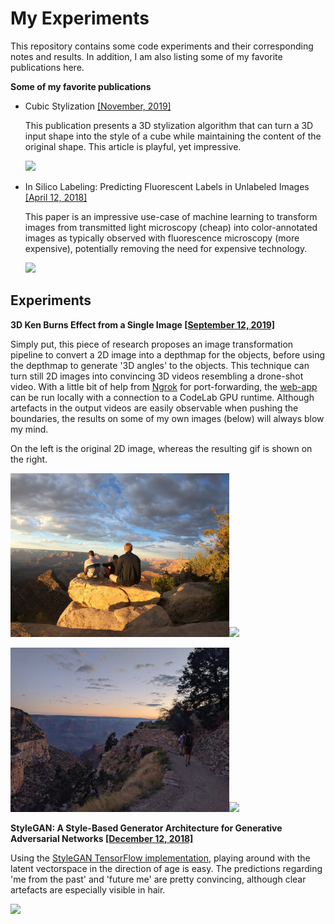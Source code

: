 # My Experiments

This repository contains some code experiments and their corresponding notes and results. In addition, I am also listing some of my favorite publications here.


**Some of my favorite publications**

- Cubic Stylization [[November, 2019]](http://www.dgp.toronto.edu/projects/cubic-stylization/)

    This publication presents a 3D stylization algorithm that can turn a 3D input shape into the style of a cube while maintaining the content of the original shape. This article is playful, yet impressive.

    <img src="docs/cubic_stylization.jpg" height="200">


- In Silico Labeling: Predicting Fluorescent Labels in Unlabeled Images [[April 12, 2018]](https://ai.googleblog.com/2018/04/seeing-more-with-in-silico-labeling-of.html)

    This paper is an impressive use-case of machine learning to transform images from transmitted light microscopy (cheap) into color-annotated images as typically observed with fluorescence microscopy (more expensive), potentially removing the need for expensive technology.

    <img src="docs/in_silico_labeling.gif" height="250">


## Experiments

**3D Ken Burns Effect from a Single Image [[September 12, 2019]](https://arxiv.org/abs/1909.05483)**

Simply put, this piece of research proposes an image transformation pipeline to convert a 2D image into a depthmap for the objects, before using the depthmap to generate '3D angles' to the objects. This technique can turn still 2D images into convincing 3D videos resembling a drone-shot video. With a little bit of help from [Ngrok](https://dashboard.ngrok.com/get-started) for port-forwarding, the [web-app](https://github.com/sniklaus/3d-ken-burns) can be run locally with a connection to a CodeLab GPU runtime. Although artefacts in the output videos are easily observable when pushing the boundaries, the results on some of my own images (below) will always blow my mind. 

On the left is the original 2D image, whereas the resulting gif is shown on the right.

<img src="docs/3dkenburns1.jpg" width="350"><img src="docs/3dkenburns1.gif" width="350">

<img src="docs/3dkenburns2.jpg" width="350"><img src="docs/3dkenburns2.gif" width="350">

**StyleGAN: A Style-Based Generator Architecture for Generative Adversarial Networks [[December 12, 2018]](http://stylegan.xyz/paper)**

Using the [StyleGAN TensorFlow implementation](https://github.com/NVlabs/stylegan), playing around with the latent vectorspace in the direction of age is easy. The predictions regarding 'me from the past' and 'future me' are pretty convincing, although clear artefacts are especially visible in hair.

![](docs/stylegan.gif)

